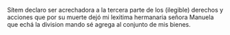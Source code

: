 Sítem declaro ser acrechadora a la tercera parte de los (ilegible) derechos y acciones que por su muerte dejó mi lexitima hermanaria señora Manuela que echá la division mando sé agrega al conjunto de mis bienes.